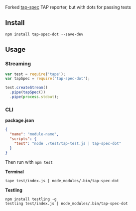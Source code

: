 Forked [tap-spec](https://github.com/scottcorgan/tap-spec) TAP reporter, but with dots for passing tests

## Install

```
npm install tap-spec-dot --save-dev
```

## Usage

### Streaming

```js
var test = require('tape');
var tapSpec = require('tap-spec-dot');

test.createStream()
  .pipe(tapSpec())
  .pipe(process.stdout);
```

### CLI

**package.json**

```json
{
  "name": "module-name",
  "scripts": {
    "test": "node ./test/tap-test.js | tap-spec-dot"
  }
}
```

Then run with `npm test`

**Terminal**

```
tape test/index.js | node_modules/.bin/tap-spec-dot
```

**Testling**

```
npm install testling -g
testling test/index.js | node_modules/.bin/tap-spec-dot
```
